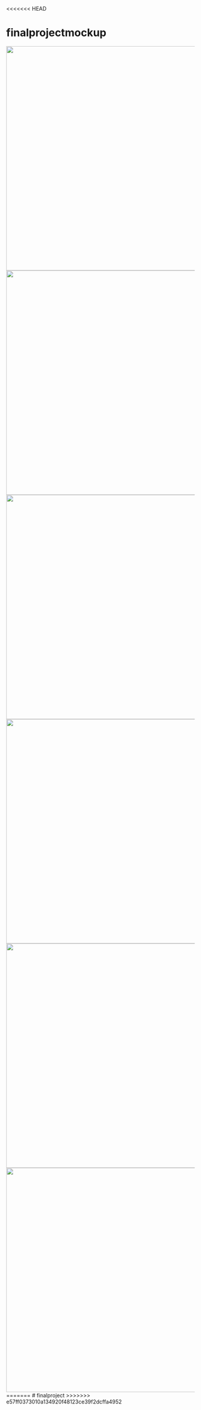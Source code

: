 <<<<<<< HEAD
# finalprojectmockup
<img src="https://github.com/Steven-Braun/finalprojectmockup/blob/master/home.png" width="600">
<img src="https://github.com/Steven-Braun/finalprojectmockup/blob/master/profile.png" width="600">
<img src="https://github.com/Steven-Braun/finalprojectmockup/blob/master/preferences.png" width="600">
<img src="https://github.com/Steven-Braun/finalprojectmockup/blob/master/top.png" width="600">
<img src="https://github.com/Steven-Braun/finalprojectmockup/blob/master/admin.png" width="600">
<img src="https://github.com/Steven-Braun/finalprojectmockup/blob/master/open.png" width="600">
=======
# finalproject
>>>>>>> e57ff0373010a134920f48123ce39f2dcffa4952
